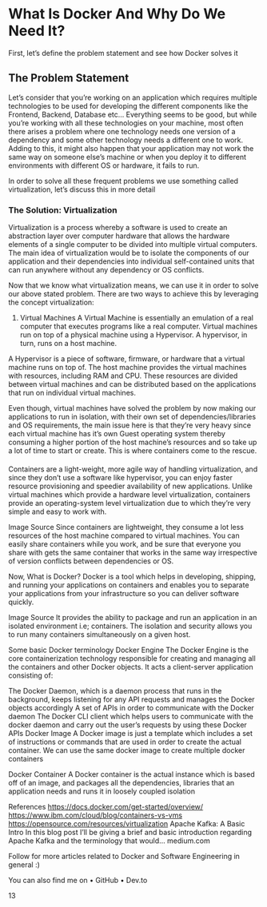 # What Is Docker And Why Do We Need It?
First, let’s define the problem statement and see how Docker solves it
## The Problem Statement
Let’s consider that you’re working on an application which requires multiple technologies to be used for developing the different components like the Frontend, Backend, Database etc… Everything seems to be good, but while you’re working with all these technologies on your machine, most often there arises a problem where one technology needs one version of a dependency and some other technology needs a different one to work. Adding to this, it might also happen that your application may not work the same way on someone else’s machine or when you deploy it to different environments with different OS or hardware, it fails to run.

In order to solve all these frequent problems we use something called virtualization, let’s discuss this in more detail

### The Solution: Virtualization
Virtualization is a process whereby a software is used to create an abstraction layer over computer hardware that allows the hardware elements of a single computer to be divided into multiple virtual computers. The main idea of virtualization would be to isolate the components of our application and their dependencies into individual self-contained units that can run anywhere without any dependency or OS conflicts.

Now that we know what virtualization means, we can use it in order to solve our above stated problem. There are two ways to achieve this by leveraging the concept virtualization:

1. Virtual Machines
A Virtual Machine is essentially an emulation of a real computer that executes programs like a real computer. Virtual machines run on top of a physical machine using a Hypervisor. A hypervisor, in turn, runs on a host machine.

A Hypervisor is a piece of software, firmware, or hardware that a virtual machine runs on top of. The host machine provides the virtual machines with resources, including RAM and CPU. These resources are divided between virtual machines and can be distributed based on the applications that run on individual virtual machines.


Even though, virtual machines have solved the problem by now making our applications to run in isolation, with their own set of dependencies/libraries and OS requirements, the main issue here is that they’re very heavy since each virtual machine has it’s own Guest operating system thereby consuming a higher portion of the host machine’s resources and so take up a lot of time to start or create. This is where containers come to the rescue.
####
Containers are a light-weight, more agile way of handling virtualization, and since they don’t use a software like hypervisor, you can enjoy faster resource provisioning and speedier availability of new applications. Unlike virtual machines which provide a hardware level virtualization, containers provide an operating-system level virtualization due to which they’re very simple and easy to work with.


Image Source
Since containers are lightweight, they consume a lot less resources of the host machine compared to virtual machines. You can easily share containers while you work, and be sure that everyone you share with gets the same container that works in the same way irrespective of version conflicts between dependencies or OS.

Now, What is Docker?
Docker is a tool which helps in developing, shipping, and running your applications on containers and enables you to separate your applications from your infrastructure so you can deliver software quickly.


Image Source
It provides the ability to package and run an application in an isolated environment i.e; containers. The isolation and security allows you to run many containers simultaneously on a given host.

Some basic Docker terminology
Docker Engine
The Docker Engine is the core containerization technology responsible for creating and managing all the containers and other Docker objects. It acts a client-server application consisting of:

The Docker Daemon, which is a daemon process that runs in the background, keeps listening for any API requests and manages the Docker objects accordingly
A set of APIs in order to communicate with the Docker daemon
The Docker CLI client which helps users to communicate with the docker daemon and carry out the user’s requests by using these Docker APIs
Docker Image
A Docker image is just a template which includes a set of instructions or commands that are used in order to create the actual container. We can use the same docker image to create multiple docker containers

Docker Container
A Docker container is the actual instance which is based off of an image, and packages all the dependencies, libraries that an application needs and runs it in loosely coupled isolation

References
https://docs.docker.com/get-started/overview/
https://www.ibm.com/cloud/blog/containers-vs-vms
https://opensource.com/resources/virtualization
Apache Kafka: A Basic Intro
In this blog post I’ll be giving a brief and basic introduction regarding Apache Kafka and the terminology that would…
medium.com

Follow for more articles related to Docker and Software Engineering in general :)

You can also find me on
• GitHub
• Dev.to

13




